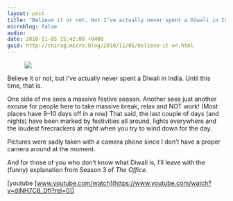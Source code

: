 ```yaml
---
layout: post
title: "Believe it or not, but I’ve actually never spent a Diwali in India. Until this time, that is."
microblog: false
audio: 
date: 2010-11-05 15:42:00 +0400
guid: http://chirag.micro.blog/2010/11/05/believe-it-or.html
---
```

<figure><img src="https://cdtestweb.files.wordpress.com/2010/11/adfc5-0h8ekllpmkl6kgl5z.jpg"></figure><p>Believe it or not, but I’ve actually never spent a Diwali in India. Until this time, that is.</p>
<p>One side of me sees a massive festive season. Another sees just another excuse for people here to take massive break, relax and NOT work! (Most places have 8–10 days off in a row) That said, the last couple of days (and nights) have been marked by festivities all around, lights everywhere and the loudest firecrackers at night when you try to wind down for the day.</p>
<p>Pictures were sadly taken with a camera phone since I don’t have a proper camera around at the moment.</p>
<p>And for those of you who don’t know what Diwali is, I’ll leave with the (funny) explanation from Season 3 of <em>The Office</em>.</p>
<p>[youtube <a href="https://www.youtube.com/watch?v=djNH7C8_DfI?rel=0%5D" target="_blank">[www.youtube.com/watch](https://www.youtube.com/watch?v=djNH7C8_DfI?rel=0])</a></p>
